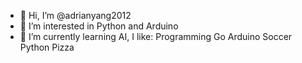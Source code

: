 - 👋 Hi, I’m @adrianyang2012
- 👀 I’m interested in Python and Arduino
- 🌱 I’m currently learning AI,
I like:
Programming
Go
Arduino
Soccer
Python
Pizza

<!---
adrianyang2012/adrianyang2012 is a ✨ special ✨ repository because its `README.md` (this file) appears on your GitHub profile.
You can click the Preview link to take a look at your changes.
--->
